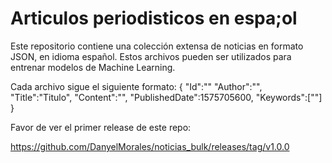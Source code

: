 # Articulos periodisticos en espa;ol
Este repositorio contiene una colección extensa de noticias en formato JSON, en idioma español. Estos archivos pueden ser utilizados para entrenar modelos de Machine Learning.

Cada archivo sigue el siguiente formato:
{
"Id":""
"Author":"",
"Title":"Titulo",
"Content":"",
"PublishedDate":1575705600,
"Keywords":[""]
}

Favor de ver el primer release de este repo:

https://github.com/DanyelMorales/noticias_bulk/releases/tag/v1.0.0

